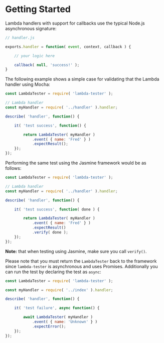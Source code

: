 # Getting Started

Lambda handlers with support for callbacks use the typical Node.js asynchronous signature:

```js
// handler.js

exports.handler = function( event, context, callback ) {

    // your logic here

    callback( null, 'success!' );
}
```

The following example shows a simple case for validating that the Lambda handler using Mocha:

```js
const LambdaTester = require( 'lambda-tester' );

// Lambda handler
const myHandler = require( '../handler' ).handler;

describe( 'handler', function() {

	it( 'test success', function() {

		return LambdaTester( myHandler )
			.event( { name: 'Fred' } )
			.expectResult();
	});
});
```

Performing the same test using the Jasmine framework would be as follows:

```js
const LambdaTester = require( 'lambda-tester' );

// Lambda handler
const myHandler = require( '../handler' ).handler;

describe( 'handler', function() {

	it( 'test success', function( done ) {

		return LambdaTester( myHandler )
			.event( { name: 'Fred' } )
			.expectResult()
            .verify( done );
	});
});
```

**Note:** that when testing using Jasmine, make sure you call `verify()`.

Please note that you must return the `LambdaTester` back to the framework since `lambda-tester` is asynchronous and uses Promises. Additionally you can run the test by declaring the test as `async`:

```js
const LambdaTester = require( 'lambda-tester' );

const myHandler = require( '../index' ).handler;

describe( 'handler', function() {

	it( 'test failure', async function() {

		await LambdaTester( myHandler )
			.event( { name: 'Unknown' } )
			.expectError();
	});
});
```
